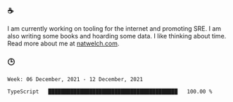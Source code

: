 ### ☕

I am currently working on tooling for the internet and promoting SRE. I am also writing some books and hoarding some data. I like thinking about time. Read more about me at [natwelch.com](https://natwelch.com).

### 🕒

<!--START_SECTION:waka-->
```text
Week: 06 December, 2021 - 12 December, 2021

TypeScript   █████████████████████████████████████████   100.00 % 
```
<!--END_SECTION:waka-->
